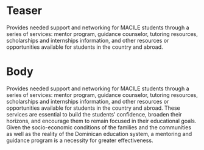 # Teaser

Provides needed support and networking for MACILE students through a series of services: mentor program, guidance counselor, tutoring resources, scholarships and internships information, and other resources or opportunities available for students in the country and abroad.

# Body

Provides needed support and networking for MACILE students through a series of services: mentor program, guidance counselor, tutoring resources, scholarships and internships information, and other resources or opportunities available for students in the country and abroad. These services are essential to build the students’ confidence, broaden their horizons, and encourage them to remain focused in their educational goals. Given the socio-economic conditions of the families and the communities as well as the reality of the Dominican education system, a mentoring and guidance program is a necessity for greater effectiveness.